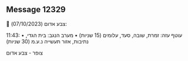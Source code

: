 ## Message 12329

🔴 צבע אדום (07/10/2023):

11:43:
• עוטף עזה: זמרת, שובה, סעד, עלומים (15 שניות)
• מערב הנגב: בית הגדי, נתיבות, אזור תעשייה נ.ע.מ (30 שניות)

צופר - צבע אדום

